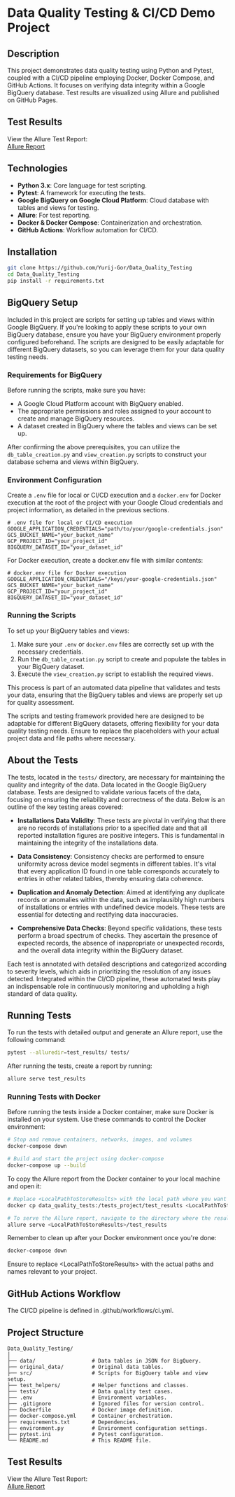 # Data Quality Testing & CI/CD Demo Project

## Description
This project demonstrates data quality testing using Python and Pytest, coupled with a CI/CD pipeline employing Docker, Docker Compose, and GitHub Actions. It focuses on verifying data integrity within a Google BigQuery database. Test results are visualized using Allure and published on GitHub Pages.

## Test Results
View the Allure Test Report:  
[Allure Report](https://yurij-gor.github.io/Data_Quality_Testing/)

## Technologies
- **Python 3.x**: Core language for test scripting.
- **Pytest**: A framework for executing the tests.
- **Google BigQuery on Google Cloud Platform**: Cloud database with tables and views for testing.
- **Allure**: For test reporting.
- **Docker & Docker Compose**: Containerization and orchestration.
- **GitHub Actions**: Workflow automation for CI/CD.

## Installation
```bash
git clone https://github.com/Yurij-Gor/Data_Quality_Testing
cd Data_Quality_Testing
pip install -r requirements.txt
```

## BigQuery Setup

Included in this project are scripts for setting up tables and views within Google BigQuery. If you're looking to apply these scripts to your own BigQuery database, ensure you have your BigQuery environment properly configured beforehand. The scripts are designed to be easily adaptable for different BigQuery datasets, so you can leverage them for your data quality testing needs.

### Requirements for BigQuery

Before running the scripts, make sure you have:

- A Google Cloud Platform account with BigQuery enabled.
- The appropriate permissions and roles assigned to your account to create and manage BigQuery resources.
- A dataset created in BigQuery where the tables and views can be set up.

After confirming the above prerequisites, you can utilize the `db_table_creation.py` and `view_creation.py` scripts to construct your database schema and views within BigQuery.

### Environment Configuration

Create a `.env` file for local or CI/CD execution and a `docker.env` for Docker execution at the root of the project with your Google Cloud credentials and project information, as detailed in the previous sections.

```plaintext
# .env file for local or CI/CD execution
GOOGLE_APPLICATION_CREDENTIALS="path/to/your/google-credentials.json"
GCS_BUCKET_NAME="your_bucket_name"
GCP_PROJECT_ID="your_project_id"
BIGQUERY_DATASET_ID="your_dataset_id"
```

For Docker execution, create a docker.env file with similar contents:

```plaintext
# docker.env file for Docker execution
GOOGLE_APPLICATION_CREDENTIALS="/keys/your-google-credentials.json"
GCS_BUCKET_NAME="your_bucket_name"
GCP_PROJECT_ID="your_project_id"
BIGQUERY_DATASET_ID="your_dataset_id"
```

### Running the Scripts

To set up your BigQuery tables and views:

1. Make sure your `.env` or `docker.env` files are correctly set up with the necessary credentials.
2. Run the `db_table_creation.py` script to create and populate the tables in your BigQuery dataset.
3. Execute the `view_creation.py` script to establish the required views.

This process is part of an automated data pipeline that validates and tests your data, ensuring that the BigQuery tables and views are properly set up for quality assessment.

The scripts and testing framework provided here are designed to be adaptable for different BigQuery datasets, offering flexibility for your data quality testing needs. Ensure to replace the placeholders with your actual project data and file paths where necessary.

## About the Tests

The tests, located in the `tests/` directory, are necessary for maintaining the quality and integrity of the data. Data located in the Google BigQuery database. Tests are designed to validate various facets of the data, focusing on ensuring the reliability and correctness of the data. Below is an outline of the key testing areas covered:

- **Installations Data Validity**: These tests are pivotal in verifying that there are no records of installations prior to a specified date and that all reported installation figures are positive integers. This is fundamental in maintaining the integrity of the installations data.

- **Data Consistency**: Consistency checks are performed to ensure uniformity across device model segments in different tables. It's vital that every application ID found in one table corresponds accurately to entries in other related tables, thereby ensuring data coherence.

- **Duplication and Anomaly Detection**: Aimed at identifying any duplicate records or anomalies within the data, such as implausibly high numbers of installations or entries with undefined device models. These tests are essential for detecting and rectifying data inaccuracies.

- **Comprehensive Data Checks**: Beyond specific validations, these tests perform a broad spectrum of checks. They ascertain the presence of expected records, the absence of inappropriate or unexpected records, and the overall data integrity within the BigQuery dataset.

Each test is annotated with detailed descriptions and categorized according to severity levels, which aids in prioritizing the resolution of any issues detected. Integrated within the CI/CD pipeline, these automated tests play an indispensable role in continuously monitoring and upholding a high standard of data quality.


## Running Tests

To run the tests with detailed output and generate an Allure report, use the following command:

```bash
pytest --alluredir=test_results/ tests/
```

After running the tests, create a report by running:

```bash
allure serve test_results
```

### Running Tests with Docker
Before running the tests inside a Docker container, make sure Docker is installed on your system. Use these commands to control the Docker environment:
```bash
# Stop and remove containers, networks, images, and volumes
docker-compose down

# Build and start the project using docker-compose
docker-compose up --build
```

To copy the Allure report from the Docker container to your local machine and open it:

```bash
# Replace <LocalPathToStoreResults> with the local path where you want to store the test results
docker cp data_quality_tests:/tests_project/test_results <LocalPathToStoreResults>

# To serve the Allure report, navigate to the directory where the results are stored and run:
allure serve <LocalPathToStoreResults>/test_results
```
Remember to clean up after your Docker environment once you're done:
```bash
docker-compose down
```
Ensure to replace &lt;LocalPathToStoreResults&gt; with the actual paths and names relevant to your project.

## GitHub Actions Workflow
The CI/CD pipeline is defined in .github/workflows/ci.yml.

##  Project Structure
```
Data_Quality_Testing/
│
├── data/                  # Data tables in JSON for BigQuery.
├── original_data/         # Original data tables.
├── src/                   # Scripts for BigQuery table and view setup.
├── test_helpers/          # Helper functions and classes.
├── tests/                 # Data quality test cases.
├── .env                   # Environment variables.
├── .gitignore             # Ignored files for version control.
├── Dockerfile             # Docker image definition.
├── docker-compose.yml     # Container orchestration.
├── requirements.txt       # Dependencies.
├── environment.py         # Environment configuration settings.
├── pytest.ini             # Pytest configuration.
└── README.md              # This README file.
```

## Test Results
View the Allure Test Report:  
[Allure Report](https://yurij-gor.github.io/Data_Quality_Testing/)
